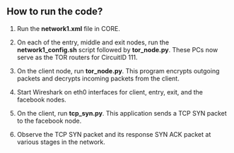 ## How to run the code?

1. Run the **network1.xml** file in CORE.

2. On each of the entry, middle and exit nodes, run the **network1_config.sh** script followed by **tor_node.py**. These PCs now serve as the TOR routers for CircuitID 111.

3. On the client node, run **tor_node.py**. This program encrypts outgoing packets and decrypts incoming packets from the client.

4. Start Wireshark on eth0 interfaces for client, entry, exit, and the facebook nodes.

5. On the client, run **tcp_syn.py**. This application sends a TCP SYN packet to the facebook node.

6. Observe the TCP SYN packet and its response SYN ACK packet at various stages in the network.
